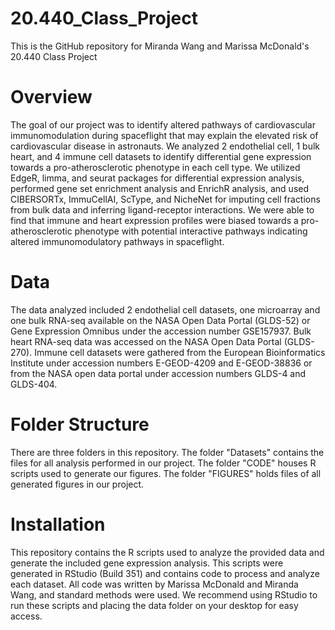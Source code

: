 # 20.440_Class_Project
This is the GitHub repository for Miranda Wang and Marissa McDonald's 20.440 Class Project
# Overview
The goal of our project was to identify altered pathways of cardiovascular immunomodulation during spaceflight that may explain the elevated risk of cardiovascular disease in astronauts. We analyzed 2 endothelial cell, 1 bulk heart, and 4 immune cell datasets to identify differential gene expression towards a pro-atherosclerotic phenotype in each cell type. We utilized EdgeR, limma, and seurat packages for differential expression analysis, performed gene set enrichment analysis and EnrichR analysis, and used CIBERSORTx, ImmuCellAI, ScType, and NicheNet for imputing cell fractions from bulk data and inferring ligand-receptor interactions. We were able to find that immune and heart expression profiles were biased towards a pro-atherosclerotic phenotype with potential interactive pathways indicating altered immunomodulatory pathways in spaceflight.
# Data
The data analyzed included 2 endothelial cell datasets, one microarray and one bulk RNA-seq available on the NASA Open Data Portal (GLDS-52) or Gene Expression Omnibus under the accession number GSE157937. Bulk heart RNA-seq data was accessed on the NASA Open Data Portal (GLDS-270). Immune cell datasets were gathered from the European Bioinformatics Institute under accession numbers E-GEOD-4209 and E-GEOD-38836 or from the NASA open data portal under accession numbers GLDS-4 and GLDS-404. 
# Folder Structure
There are three folders in this repository. The folder "Datasets" contains the files for all analysis performed in our project. The folder "CODE" houses R scripts used to generate our figures. The folder "FIGURES" holds files of all generated figures in our project.
# Installation
This repository contains the R scripts used to analyze the provided data and generate the included gene expression analysis. This scripts were generated in RStudio (Build 351) and contains code to process and analyze each dataset. All code was written by Marissa McDonald and Miranda Wang, and standard methods were used. We recommend using RStudio to run these scripts and placing the data folder on your desktop for easy access. 
